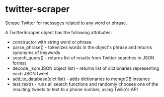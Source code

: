 # twitter-scraper
Scrape Twitter for messages related to any word or phrase.

A TwitterScraper object has the following attributes:
- constructor with string word or phrase
- parse_phrase() - tokenizes words in the object's phrase and returns synonyms of keywords
- search_query() - returns list of results from Twitter searches in JSON format
- decode_json(JSON object list) - returns list of dictionaries representing each JSON tweet
- add_to_database(dict list) - adds dictionaries to mongoDB instance
- test_text() - runs all search functions and randomly chooses one of the resulting tweets to text to a phone number, using Twilio's API
